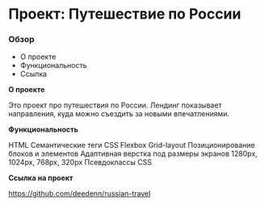 # Проект: Путешествие по России

### Обзор
* О проекте
* Функциональность
* Ссылка

**О проекте**

Это проект про путешествия по России. Лендинг показывает направления, куда можно съездить за новыми впечатлениями.

**Функциональность**

HTML
Семантические теги
CSS
Flexbox
Grid-layout
Позиционирование блоков и элементов
Адаптивная верстка под размеры экранов 1280px, 1024px, 768px, 320px
Псевдоклассы CSS

**Ссылка на проект**

https://github.com/deedenn/russian-travel
